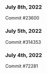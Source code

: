 ### July 8th, 2022

Commit #23600

### July 5th, 2022

Commit #314353


### July 4th, 2022

Commit #72281
